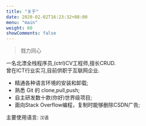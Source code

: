 ```yaml
---
title: "关于"
date: 2020-02-02T16:23:32+08:00
menu: "main"
weight: 60
showComments: false
---
```

> 戮力同心

一名北漂全栈程序员,(ctrl)CV工程师,擅长CRUD.  
曾在ICT行业实习,目前供职于互联网企业.   

- 精通各种语言环境的安装和卸载;  
- 熟悉 Git 的 clone,pull,push;  
- 自主研发数十款(你好)世界级项目;  
- 面向Stack Overflow编程，复制时能够删除CSDN广告;

主要使用语言: `汉语`
